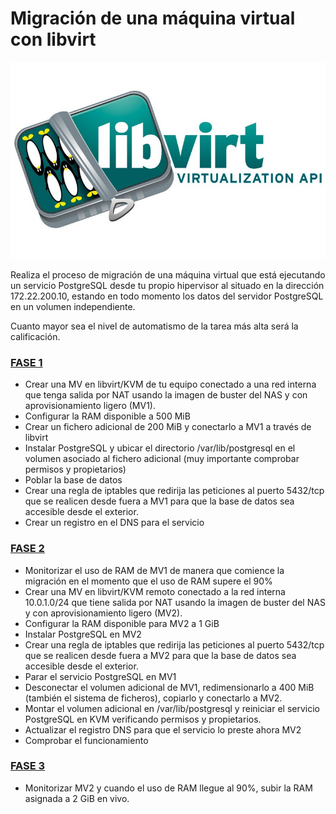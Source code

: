 # Migración de una máquina virtual con libvirt

![libvirt](image/libvirt.jpg)

Realiza el proceso de migración de una máquina virtual que está ejecutando un servicio PostgreSQL desde tu propio hipervisor al situado en la dirección 172.22.200.10, estando en todo momento los datos del servidor PostgreSQL en un volumen independiente.

Cuanto mayor sea el nivel de automatismo de la tarea más alta será la calificación.

### [FASE 1]()
- Crear una MV en libvirt/KVM de tu equipo conectado a una red interna que tenga salida por NAT usando la imagen de buster del NAS y con aprovisionamiento ligero (MV1).
- Configurar la RAM disponible a 500 MiB
- Crear un fichero adicional de 200 MiB y conectarlo a MV1 a través de libvirt
- Instalar PostgreSQL y ubicar el directorio /var/lib/postgresql en el volumen asociado al fichero adicional (muy importante comprobar permisos y propietarios)
- Poblar la base de datos
- Crear una regla de iptables que redirija las peticiones al puerto 5432/tcp que se realicen desde fuera a MV1 para que la base de datos sea accesible desde el exterior.
- Crear un registro en el DNS para el servicio

### [FASE 2]()

- Monitorizar el uso de RAM de MV1 de manera que comience la migración en el momento que el uso de RAM supere el 90%
- Crear una MV en libvirt/KVM remoto conectado a la red interna 10.0.1.0/24 que tiene salida por NAT usando la imagen de buster del NAS y con aprovisionamiento ligero (MV2).
- Configurar la RAM disponible para MV2 a 1 GiB
- Instalar PostgreSQL en MV2
- Crear una regla de iptables que redirija las peticiones al puerto 5432/tcp que se realicen desde fuera a MV2 para que la base de datos sea accesible desde el exterior.
- Parar el servicio PostgreSQL en MV1
- Desconectar el volumen adicional de MV1, redimensionarlo a 400 MiB (también el sistema de ficheros), copiarlo y conectarlo a MV2.
- Montar el volumen adicional en /var/lib/postgresql y reiniciar el servicio PostgreSQL en KVM verificando permisos y propietarios.
- Actualizar el registro DNS para que el servicio lo preste ahora MV2
- Comprobar el funcionamiento

### [FASE 3]()

- Monitorizar MV2 y cuando el uso de RAM llegue al 90%, subir la RAM asignada a 2 GiB en vivo.

